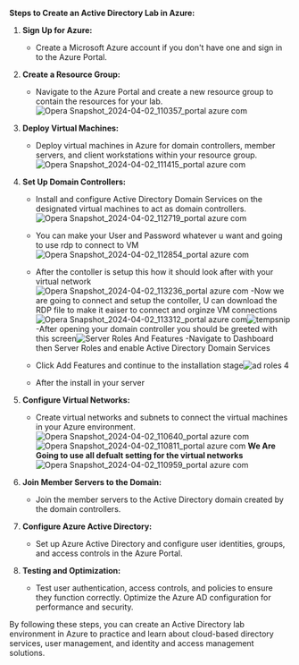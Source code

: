 **Steps to Create an Active Directory Lab in Azure:**

1. **Sign Up for Azure:**
   - Create a Microsoft Azure account if you don't have one and sign in to the Azure Portal.

2. **Create a Resource Group:**
   - Navigate to the Azure Portal and create a new resource group to contain the resources for your lab.
![Opera Snapshot_2024-04-02_110357_portal azure com](https://github.com/Malik-444/Azure-Active-Directory-Lab/assets/151242422/55bf5a12-b2d6-4836-aaf0-f8edbc4fa5e0)

3. **Deploy Virtual Machines:**
   - Deploy virtual machines in Azure for domain controllers, member servers, and client workstations within your resource group.![Opera Snapshot_2024-04-02_111415_portal azure com](https://github.com/Malik-444/Azure-Active-Directory-Lab/assets/151242422/5ff17d68-dcd3-4bc8-875f-2014d7729ad0)

4. **Set Up Domain Controllers:**
   - Install and configure Active Directory Domain Services on the designated virtual machines to act as domain controllers.![Opera Snapshot_2024-04-02_112719_portal azure com](https://github.com/Malik-444/Azure-Active-Directory-Lab/assets/151242422/4a19bb0f-740f-4896-89b0-fe298823ff45)
   - You can make your User and Password whatever u want and going to use rdp to connect to VM![Opera Snapshot_2024-04-02_112854_portal azure com](https://github.com/Malik-444/Azure-Active-Directory-Lab/assets/151242422/3dc86e6d-c2cb-4412-a26d-6e0dd4a63039)
   - After the contoller is setup this how it should look after with your virtual network
    ![Opera Snapshot_2024-04-02_113236_portal azure com](https://github.com/Malik-444/Azure-Active-Directory-Lab/assets/151242422/f466b8ac-5e81-418a-ab04-d9747c6b7791)
   -Now we are going to connect and setup the contoller, U can download the RDP file to make it eaiser to connect and orginze VM connections ![Opera Snapshot_2024-04-02_113312_portal azure com](https://github.com/Malik-444/Azure-Active-Directory-Lab/assets/151242422/a3a7d2c0-c743-4d2c-a728-1c5ae1fd4a95)![tempsnip](https://github.com/Malik-444/Azure-Active-Directory-Lab/assets/151242422/85f046b8-650d-4a8a-b535-e417c24786be)
    -After opening your domain controller you should be greeted with this screen![Server Roles And Features](https://github.com/Malik-444/Azure-Active-Directory-Lab/assets/151242422/8bfcc1dc-3577-4e58-9567-2a4c054aed3c)
    -Navigate to Dashboard then Server Roles and enable Active Directory Domain Services 
    - Click Add Features and continue to the installation stage![ad roles 4](https://github.com/Malik-444/Azure-Active-Directory-Lab/assets/151242422/1aeab546-d7dd-4c73-9623-7f800a879ea5)

    - After the install in your server




5. **Configure Virtual Networks:**
   - Create virtual networks and subnets to connect the virtual machines in your Azure environment.
![Opera Snapshot_2024-04-02_110640_portal azure com](https://github.com/Malik-444/Azure-Active-Directory-Lab/assets/151242422/fc9ce639-0fc9-4d44-b84e-d4fda435e8b2)
![Opera Snapshot_2024-04-02_110811_portal azure com](https://github.com/Malik-444/Azure-Active-Directory-Lab/assets/151242422/53b28148-307f-400a-a83f-c56820726141)
**We Are Going to use all defualt setting for the virtual networks**
![Opera Snapshot_2024-04-02_110959_portal azure com](https://github.com/Malik-444/Azure-Active-Directory-Lab/assets/151242422/1cd87340-7b29-4cb5-8490-9c813e030d64)

6. **Join Member Servers to the Domain:**
   - Join the member servers to the Active Directory domain created by the domain controllers.

7. **Configure Azure Active Directory:**
   - Set up Azure Active Directory and configure user identities, groups, and access controls in the Azure Portal.


8. **Testing and Optimization:**
    - Test user authentication, access controls, and policies to ensure they function correctly. Optimize the Azure AD configuration for performance and security.

By following these steps, you can create an Active Directory lab environment in Azure to practice and learn about cloud-based directory services, user management, and identity and access management solutions.
